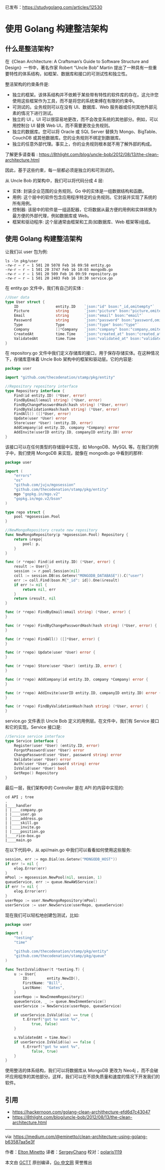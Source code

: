 已发布：https://studygolang.com/articles/12530

# 使用 Golang 构建整洁架构

## 什么是整洁架构?

在《Clean Architecture: A Craftsman’s Guide to Software Structure and Design》一书中，著名作家 Robert “Uncle Bob” Martin 提出了一种具有一些重要特性的体系结构，如框架、数据库和接口的可测试性和独立性。

整洁架构的约束条件是:

* 独立的框架。该体系结构并不依赖于某些带有特性的软件库的存在。这允许您使用这些框架作为工具，而不是将您的系统束缚在有限的约束中。
* 可测试的。业务规则可以在没有 UI、数据库、Web 服务器或任何其他外部元素的情况下进行测试。
* 独立的 UI 。UI 可以很容易地更改，而不会改变系统的其他部分。例如，可以用控制台 UI 替换 Web UI，而不需要更改业务规则。
* 独立的数据库。您可以将 Oracle 或 SQL Server 替换为 Mongo、BigTable、CouchDB 或其他数据库。您的业务规则不绑定到数据库。
* 独立的任意外部代理。事实上，你的业务规则根本就不用了解外部的构成。

了解更多请查看 : https://8thlight.com/blog/uncle-bob/2012/08/13/the-clean-architecture.html

因此，基于这些约束，每一层都必须是独立的和可测试的。

从 Uncle Bob 的架构中，我们可以将代码分成 4 层:

* 实体: 封装企业范围的业务规则。Go 中的实体是一组数据结构和函数。
* 用例: 这个层中的软件包含应用程序特定的业务规则。它封装并实现了系统的所有用例。
* 控制器: 该层中的软件是一组适配器，它将数据从最方便的用例和实体转换为最方便的外部代理，例如数据库或 Web。
* 框架和驱动程序: 这个层通常由框架和工具(如数据库、Web 框架等)组成。

## 使用 Golang 构建整洁架构

让我们以 user 包为例:

```
ls -ln pkg/user
-rw-r — r — 1 501 20 5078 Feb 16 09:58 entity.go
-rw-r — r — 1 501 20 3747 Feb 16 10:03 mongodb.go
-rw-r — r — 1 501 20 509 Feb 16 09:59 repository.go
-rw-r — r — 1 501 20 2403 Feb 16 10:30 service.go
```

在 entity.go 文件中，我们有自己的实体 :

```go
//User data
type User struct {
	ID                 entity.ID    `json:"id" bson:"_id,omitempty"`
	Picture            string       `json:"picture" bson:"picture,omitempty"`
	Email              string       `json:"email" bson:"email"`
	Password           string       `json:"password" bson:"password,omitempty"`
	Type               Type         `json:"type" bson:"type"`
	Company            []*Company   `json:"company" bson:"company,omitempty"`
	CreatedAt          time.Time    `json:"created_at" bson:"created_at"`
	ValidatedAt        time.Time    `json:"validated_at" bson:"validated_at,omitempty"`
}
```

在 repository.go 文件中我们定义存储库的接口，用于保存存储实体。在这种情况下，存储库意味着 Uncle Bob 架构中的框架和驱动层。它的内容是:

```go
package user

import "github.com/thecodenation/stamp/pkg/entity"

//Repository repository interface
type Repository interface {
	Find(id entity.ID) (*User, error)
	FindByEmail(email string) (*User, error)
	FindByChangePasswordHash(hash string) (*User, error)
	FindByValidationHash(hash string) (*User, error)
	FindAll() ([]*User, error)
	Update(user *User) error
	Store(user *User) (entity.ID, error)
	AddCompany(id entity.ID, company *Company) error
	AddInvite(userID entity.ID, companyID entity.ID) error
}
```

该接口可以在任何类型的存储层中实现，如 MongoDB、MySQL 等。在我们的例子中，我们使用 MongoDB 来实现，就像在 mongodb.go 中看到的那样:

```go
package user

import (
	"errors"
	"os"
	"github.com/juju/mgosession"
	"github.com/thecodenation/stamp/pkg/entity"
	mgo "gopkg.in/mgo.v2"
	"gopkg.in/mgo.v2/bson"
)

type repo struct {
	pool *mgosession.Pool
}

//NewMongoRepository create new repository
func NewMongoRepository(p *mgosession.Pool) Repository {
	return &repo{
		pool: p,
	}
}

func (r *repo) Find(id entity.ID) (*User, error) {
	result := User{}
	session := r.pool.Session(nil)
	coll := session.DB(os.Getenv("MONGODB_DATABASE")).C("user")
	err := coll.Find(bson.M{"_id": id}).One(&result)
	if err != nil {
		return nil, err
	}
	return &result, nil
}

func (r *repo) FindByEmail(email string) (*User, error) {
}

func (r *repo) FindByChangePasswordHash(hash string) (*User, error) {
}

func (r *repo) FindAll() ([]*User, error) {
}

func (r *repo) Update(user *User) error {
}

func (r *repo) Store(user *User) (entity.ID, error) {
}

func (r *repo) AddCompany(id entity.ID, company *Company) error {
}

func (r *repo) AddInvite(userID entity.ID, companyID entity.ID) error {
}

func (r *repo) FindByValidationHash(hash string) (*User, error) {
}
```

service.go 文件表示 Uncle Bob 定义的用例层。在文件中，我们有 Service 接口和它的实现。Service 接口是:

```go
//Service service interface
type Service interface {
	Register(user *User) (entity.ID, error)
	ForgotPassword(user *User) error
	ChangePassword(user *User, password string) error
	Validate(user *User) error
	Auth(user *User, password string) error
	IsValid(user *User) bool
	GetRepo() Repository
}
```

最后一层，我们架构中的 Controller 是在 API 的内容中实现的:

```
cd API ; tree
.
|____handler
| |____company.go
| |____user.go
| |____address.go
| |____skill.go
| |____invite.go
| |____position.go
|____rice-box.go
|____main.go
```
在以下代码中，从 api/main.go 中我们可以看看如何使用这些服务:

```go
session, err := mgo.Dial(os.Getenv("MONGODB_HOST"))
if err != nil {
	elog.Error(err)
}
mPool := mgosession.NewPool(nil, session, 1)
queueService, err := queue.NewAWSService()
if err != nil {
	elog.Error(err)
}
userRepo := user.NewMongoRepository(mPool)
userService := user.NewService(userRepo, queueService)
```

现在我们可以轻松地创建包测试，比如:

```go
package user

import (
	"testing"
	"time"

	"github.com/thecodenation/stamp/pkg/entity"
	"github.com/thecodenation/stamp/pkg/queue"
)

func TestIsValidUser(t *testing.T) {
	u := User{
		ID:        entity.NewID(),
		FirstName: "Bill",
		LastName:  "Gates",
	}
	userRepo := NewInmemRepository()
	queueService, _ := queue.NewInmemService()
	userService := NewService(userRepo, queueService)

	if userService.IsValid(&u) == true {
		t.Errorf("got %v want %v",
			true, false)
	}

	u.ValidatedAt = time.Now()
	if userService.IsValid(&u) == false {
		t.Errorf("got %v want %v",
			false, true)
	}
}
```

使用整洁的体系结构，我们可以将数据库从 MongoDB 更改为 Neo4j ，而不会破坏应用程序的其他部分。这样，我们可以在不损失质量和速度的情况下开发我们的软件。

## 引用

* https://hackernoon.com/golang-clean-archithecture-efd6d7c43047
* https://8thlight.com/blog/uncle-bob/2012/08/13/the-clean-architecture.html

---

via: https://medium.com/@eminetto/clean-architecture-using-golang-b63587aa5e3f

作者：[Elton Minetto](https://medium.com/@eminetto)
译者：[SergeyChang](https://github.com/SergeyChang)
校对：[polaris1119](https://github.com/polaris1119)

本文由 [GCTT](https://github.com/studygolang/GCTT) 原创编译，[Go 中文网](https://studygolang.com/) 荣誉推出

